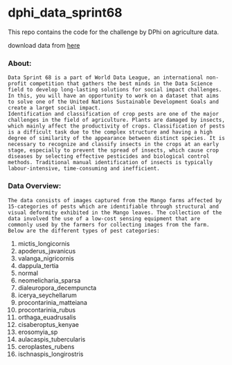 # dphi_data_sprint68
This repo contains the code for the challenge by DPhi on agriculture data. 

download data from [here](https://dphi-live.s3.eu-west-1.amazonaws.com/dataset/pest_classification.zip)

### About:
    Data Sprint 68 is a part of World Data League, an international non-profit competition that gathers the best minds in the Data Science field to develop long-lasting solutions for social impact challenges. In this, you will have an opportunity to work on a dataset that aims to solve one of the United Nations Sustainable Development Goals and create a larget social impact.
    Identification and classification of crop pests are one of the major challenges in the field of agriculture. Plants are damaged by insects, which mainly affect the productivity of crops. Classification of pests is a difficult task due to the complex structure and having a high degree of similarity of the appearance between distinct species. It is necessary to recognize and classify insects in the crops at an early stage, especially to prevent the spread of insects, which cause crop diseases by selecting effective pesticides and biological control methods. Traditional manual identification of insects is typically labour-intensive, time-consuming and inefficient.
    
### Data Overview:
    The data consists of images captured from the Mango farms affected by 15-categories of pests which are identifiable through structural and visual deformity exhibited in the Mango leaves. The collection of the data involved the use of a low-cost sensing equipment that are commonly used by the farmers for collecting images from the farm. 
    Below are the different types of pest categories:
1. mictis_longicornis
2.  apoderus_javanicus
3.   valanga_nigricornis
4.   dappula_tertia
5.   normal
6.   neomelicharia_sparsa
7.   dialeuropora_decempuncta
8.   icerya_seychellarum
9.   procontarinia_matteiana
10.   procontarinia_rubus
11.   orthaga_euadrusalis
12.   cisaberoptus_kenyae
13.   erosomyia_sp
14.   aulacaspis_tubercularis
15.   ceroplastes_rubens
16.   ischnaspis_longirostris
